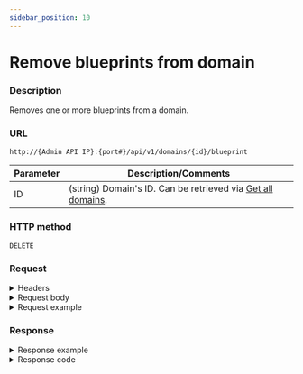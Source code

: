 ```yaml
---
sidebar_position: 10
---
```


# Remove blueprints from domain

### Description

Removes one or more blueprints from a domain.

### URL 

`http://{Admin API IP}:{port#}/api/v1/domains/{id}/blueprint`

| Parameter | Description/Comments |
| --- | --- |
| ID | (string) Domain's ID. Can be retrieved via [Get all domains](./get-all-domains.md).|

### HTTP method

`DELETE`

### Request

<details>
<summary>Headers</summary>


Example header format:

`Authorization: Basic <authorization token returned from the login method>`

`Content-Type: application/json`

</details>

<details>
<summary>Request body</summary>

| Parameter | Description/Comments |
| --- | --- |
| Id | (string) Blueprint's id. Can be retrieved via [Get domain's blueprints](https://help.quali.com/Online%20Help/0.0/Portal/Content/API/RefGuides/RM-API/admin-api-get-domain-blueprints.htm). |

</details>

<details>
<summary>Request example</summary>
```javascript
{
  "Blueprints": [
    {
      "Id": "369960ab-68ff-4fdc-bf02-054a96879812"
    },
    {
      "Id": "a0cd0b72-8ed6-41a8-a460-0ab6253aa6af"
    }
  ]
}
```
</details>

### Response

<details>
<summary>Response example</summary>
```javascript
{
    "Errors": []
}
```
</details>

<details>
<summary>Response code</summary>

```javascript
200 OK
```
</details>
